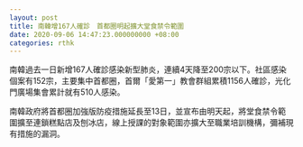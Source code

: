 ```yaml
---
layout: post
title: 南韓增167人確診　首都圈明起擴大堂食禁令範圍
date: 2020-09-06 14:47:23.000000000 +08:00
categories: rthk
---
```


南韓過去一日新增167人確診感染新型肺炎，連續4天降至200宗以下。社區感染個案有152宗，主要集中首都圈，首爾「愛第一」教會群組累積1156人確診，光化門廣場集會累計就有510人感染。

南韓政府將首都圈加強版防疫措施延長至13日，並宣布由明天起，將堂食禁令範圍擴至連鎖糕點店及刨冰店，線上授課的對象範圍亦擴大至職業培訓機構，彌補現有措施的漏洞。
